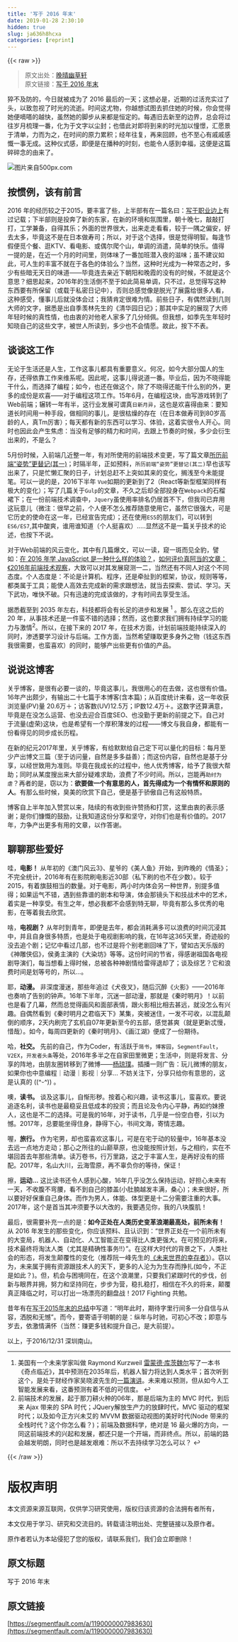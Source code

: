 ```yaml
---
title: '写于 2016 年末' 
date: 2019-01-28 2:30:10
hidden: true
slug: ja636h8hcxa
categories: [reprint]
---
```


{{< raw >}}

                    
<blockquote><p>原文出处：<a href="http://www.jeffjade.com" rel="nofollow noreferrer" target="_blank">晚晴幽草轩</a><br>原文链接：<a href="http://www.jeffjade.com/2016/12/31/117-written_at-the-end-of-2016/?sf" rel="nofollow noreferrer" target="_blank">写于 2016 年末</a></p></blockquote>
<p>猝不及防的，今日就被成为了 2016 最后的一天；这想必是，近期的过活充实过了头，以致忽视了时光的流逝。时间这尤物，你越想试图去抓住她的时候，你会觉得她便嘀嗒的越快，虽然她的脚步从来都是恒定的。每遇旧去新至的边界，总会将过往岁月梳理一番，化为于文字以尘封；也借此对即将到来的时光加以憧憬，汇愿景于清单，力而为之，在时间的原力累积；经年往复，再来回顾，也不至心有戚戚感慨一事无成。这种仪式感，即便是在播种的时刻，也能令人感到幸福，这便是这篇碎碎念的由来了。</p>
<p><span class="img-wrap"><img data-src="/img/remote/1460000007983633?w=1400&amp;h=933" src="https://static.alili.tech/img/remote/1460000007983633?w=1400&amp;h=933" alt="图片来自500px.com" title="图片来自500px.com" style="cursor: pointer; display: inline;"></span></p>
<h2 id="articleHeader0"><strong>按惯例，该有前言</strong></h2>
<p>2016 年的经历较之于2015，要丰富了些，上半部有在一篇名曰：<a href="http://www.jeffjade.com/2016/07/24/111-talk-about-work-arena/" rel="nofollow noreferrer" target="_blank">写于职业边上</a>有过记载；下半部则是投奔了新的东家，在新的环境和氛围里，朝十晚七，敲敲打打，工学兼备，自得其乐；外面的世界很大，出来走走看看，较于一隅之偏安，好去太多，毕竟这不是在日本做寿司；所以，对于这个选择，很是觉得明智。每逢节假便觅个餐、逛KTV、看电影、或偶尔爬个山，单调的消遣，简单的快乐。值得一提的是，在近一个月的时间里，则体味了一番加班潜入夜的滋味；虽不建议如此，可人生的丰富不就在于各色的体验么？当然，这种时光成为一种常态之时，多少有些暗无天日的味道——毕竟连去亲近下朝阳和晚霞的没有的时候，不就是这个意思？细思起来，2016年的生活倒不至于如此简易单调，只不过，总觉得写这种东西要有所保留（或载于私密日记中），否则总感觉像是脱光了展露给很多人看，这种感受，懂事儿后就没体会过；我猜肯定很难为情。前些日子，有偶然读到几则大师的文字，据悉是出自季羡林先生的《清华园日记》；那其中实足的展现了大师年轻时候的真性情，也由衷的对他老人家多了几分倾佩。但我想，如季先生年轻时知晓自己的这些文字，被世人所读到，多少也不会情愿。故此，按下不表。</p>
<h2 id="articleHeader1"><strong>谈谈这工作</strong></h2>
<p>无论于生活还是人生，工作这事儿都具有重要意义。何况，如今大部分国人的生存，还得依靠工作来维系呢。因此呢，这事儿得说道一番。毕业后，因为不晓得能干什么，而选择了编程；如今，也还在做这个，除了不晓得还能干什么别的外，更多的成份是欢喜——对于编程这项工作。15年6月，在编程这块，由写游戏转到了Web前端；辗转一年有半，这行业发展可谓真<code>日新月异</code>，这也是欢喜得由来：要知道长时间用一种手段，做相同的事儿，是很枯燥的存在（在日本做寿司到80岁高龄的人，真Tm厉害）；每天都有新的东西可以学习、体验，这着实很令人开心。同时也因此会产生焦虑：当没有足够的精力和时间，去跟上节奏的时候，多少会衍生出来的，不是么？</p>
<p>5月份时候，入前端几近整一年，有对所使用的前端技术变更，写了篇文章<a href="http://www.jeffjade.com/2016/05/14/106-front-end-learning-record/" rel="nofollow noreferrer" target="_blank">所历前端“姿势”更替记(其一)</a>；时隔半年，正如预料，<code>所历前端“姿势”更替记(其二)</code>早也该写出来了，只是忙懒汇聚的日子，计划总赶不上突如其来的变化，搁浅至今未能提笔。可以一说的是，2016下半年 <code>Vue</code>如期的更新到了2（React等新型框架同样有极大的变化）；写了几篇关于<code>Gulp</code>的文章，不久之后却全部投身在<code>Webpack</code>的石榴裙下；在一份前端技术调查中，<code>Jquery</code>虽使用率排名仍居首不下，但我司已弃用这玩意儿（微注：很早之前，个人便不怎么推荐随意使用它，虽然它很强大，可是它历史的使命在这一年，已经宣告完成）；还在使用<code>ES5</code>的朋友们，可以转到<code>ES6/ES7</code>,其中酸爽，谁用谁知道（个人挺喜欢）.....显然这不是一篇关乎技术的论述，也按下不说。</p>
<p>对于Web前端的风云变化，其中有几篇爆文，可以一读，窥一斑而见全豹，譬如：<a href="https://zhuanlan.zhihu.com/p/22782487" rel="nofollow noreferrer" target="_blank">在 2016 年学 JavaScript 是一种什么样的体验？</a>，<a href="https://www.zhihu.com/question/53625757" rel="nofollow noreferrer" target="_blank">如何评价真阿当的文章：《2016年前端技术观察</a>，大致可以对其发展窥测一二，当然还有不同人对这个不同态度。个人态度是：不论是计算机、程序，还是牵扯到的框架，协议，规则等等，都类属于工具；能使人高效去完成新的需求跟想法，就当去探索、尝试、学习。天下武功，唯快不破。只有迅速的完成该做的，才有时间去享受生活。</p>
<p>据悉截至到 2035 年左右，科技都将会有长足的进步和发展 <sup><a class="footnote-ref">1</a></sup> 。那么在这之后的 20 年，从事技术还是一件蛮不错的选择；然而，这也要求我们拥有持续学习的能力与激情<sup><a class="footnote-ref">2</a></sup>。所以，在接下来的 2017 年，在技术方面，计划前端技能持续深入的同时，渗透要学习设计与后端。工作方面，当然希望赚取更多身外之物（钱这东西我很需要，也蛮喜欢）的同时，能够产出些更有价值的产品。</p>
<h2 id="articleHeader2"><strong>说说这博客</strong></h2>
<p>关乎博客，是很有必要一谈的，毕竟这事儿，我很用心的在去做，这也很有价值。16年产出颇少，有输出二十七篇于本博客(含本篇)；从百度统计来看，这一年收获浏览量(PV)量 20.6万＋；访客数(UV)12.5万；IP数12.4万＋。这数字还算满意，毕竟是在没怎么运营、也没去迎合百度SEO、也没勤于更新的前提之下。自己对于流量(虚荣)这块，也是希望有一个厚积薄发的过程——博文与我自身，都能有一份看得见的同步成长历程。</p>
<p>在新的纪元2017年里，关乎博客，有给默默给自己定下可以量化的目标：每月至少产出博文三篇（至于访问量，自然是多多益善）；而这份内容，自然也是基于分享，以经世致用为准则。毕竟在我成长的过程中，他人优秀博客，给予了我很大帮助；同时从某度搜出来大部分疑难求助，浪费了不少时间。所以，岂能再<code>助纣为虐</code>？再者的是，窃以为：<strong>欲要做一个有意思的人，首先得成为一个有情怀和原则的人</strong>。有那么些时候，臭美的欣赏下自己，便是基于骄傲自己有这般特质。</p>
<p>博客自上半年加入赞赏以来，陆续的有收到些许赞扬和打赏，这里由衷的表示感谢；是你们慷慨的鼓励，让我知道这份分享和坚守，对你们也是有价值的。2017年，力争产出更多有用的文章，以作答谢。</p>
<h2 id="articleHeader3"><strong>聊聊那些爱好</strong></h2>
<p>哇，<strong>电影！</strong> 从年初的《澳门风云3》、星爷的《美人鱼》开始，到昨晚的《情圣》；不完全统计，2016年有在影院刷电影近30部（私下刷的也不在少数）。较于2015，有着旗鼓相当的数量。对于电影，两小时内体会另一种世界，别提多值得；如果运气不错，遇到些靠谱的剧本和导演，体会那镜头下和技战术中的艺术，着实是一种享受。有生之年，想必我都不会感到特无聊，毕竟有那么多优秀的电影，在等着我去欣赏。</p>
<p>啥，<strong>电视剧？</strong> 从年时到青年，即便是去年，都会消耗满多可以浪费的时间沉浸其中，并且自身很多特质，也是处于电视剧影响的我，在16年这365天里，奇迹般的没去追个剧；记忆中看过几部，也不过是将个别老剧回味了下，譬如古天乐版的《神雕侠侣》，侯勇主演的《大染坊》等等。这份时间的节省，得感谢祖国各电视剧导演们，每当想看上得时候，总被各种神剧情给雷得退却了；谈及综艺？它和浪费时间是划等号的，所以...。</p>
<p>耶，<strong>动漫。</strong> 非深度漫迷，那些年追过《犬夜叉》，随后沉醉《火影》——2016年也奏响了告别的钟声。16年下半年，沉迷一部动漫，那就是《秦时明月》！以前也是看了几幕，然而总觉得画风和面部表情，跟火影相比相去甚远，就没怎么有兴趣。自偶然看到《秦时明月之君临天下》某集，突被迷住，一发不可收，以混乱颠倒的顺序，2天内刷完了玄机自07年更新至今的五部，感觉甚爽（就是更新忒慢，惜哉）。如今，每周四更新的《秦时明月》、《画江湖》便成了一份期待。</p>
<p>哈，<strong>社交。</strong> 先前的自己，作为Coder，有活跃于<code>简书</code>，<code>博客园</code>，<code>SegmentFault</code>，<code>V2EX</code>，<code>开发者头条</code>等处，2016年多半之在自家田里微更；生活中，则是将发言、分享的阵地，由朋友圈转移到了微博——<a href="http://weibo.com/jeffjade" rel="nofollow noreferrer" target="_blank">杨琼璞</a>。插播一则广告：玩儿微博的朋友，如果你也中意编程｜动漫｜影视｜分享... 不妨关注下，分享只给你有意思的，这是认真的 ((^-^)) 。</p>
<p>噢，<strong>读书。</strong> 谈及这事儿，自惭形秽。按着心和兴趣，读书这事儿，蛮喜欢。要说追逐名利，读书也是最稳妥且低成本的投资；而且论及令内心平静，再如约妹撩人，这也是不二的选择。可是我的16年，对于读书，几乎是一份空白卷，引以为憾。2017年，总要能坐得住身，静得下心，书间文海，寄情志趣。</p>
<p>喔，<strong>旅行。</strong> 作为宅男，却也蛮喜欢这事儿，可是在宅于动的较量中，16年基本没去远一点地方走动；那心之所往的山巅草原，也没能按照计划，与之相约，实在不堪回首去年那些清单。读万卷书，行万里路，这之于丰富人生，是再好没有的搭配。2017年，名山大川，云海雪原，再不辜负你的等待，保证！</p>
<p>擦，<strong>运动...</strong> 这比读书还令人感到心酸，16年几乎没怎么保持运动，好担心未来有一天，不收腹不弯腰，看不到自己的膝盖(小肚腩越发丰满，桑心)；未来很好，所以要好好保重自己身体。而作为男人，体能、体型更是十二分需要注重的大事。2017年，这个是首当其冲须要予以大改的，我要遇见你，我的八块腹肌！</p>
<p>最后，很需要补充一点的是：<strong>如今正处在人类历史变革浪潮最高处，前所未有！</strong> 从 2016 年发生的那些变化，你应该预料、且认识到：“世界正处在一个前所未有的大变局，机器人、自动化、人工智能正在变得比人类更强大。在可预见的将来，技术最终将淘汰人类（尤其是精确性事务!!）”。在这样大时代的背景之下，人类社会的形态，将发生颠覆性的变化（推荐阮一峰先生的<a href="https://ruanyf.github.io/survivor/" rel="nofollow noreferrer" target="_blank">《未来世界的幸存者》</a>）。窃以为，未来属于拥有资源跟技术人的天下，更多的人沦为为生存而挣扎(如今，不正是如此？)。但，机会与困境同在，在这个浪潮里，只要我们紧跟时代的步伐，创新与眼界并拥，努力和坚持同在，步步为营，稳扎稳打，相信在不久的将来，颠覆真正降临之时，可以打出一场漂亮的翻盘战！2017 Fighting 共勉。</p>
<p>昔年有在<a href="http://www.jeffjade.com/2015/12/26/2015-12-26-sum_up-in-the-end-of-year/" rel="nofollow noreferrer" target="_blank">写于2015年末的总结</a>中写道：“明年此时，期待字里行间多一分自信与从容，洒脱和无憾”。而今，要寄语于明朝的是：纵年与时驰，可初心不改；即意与岁去，依激情满怀（当然：赚更多钱和提升自己，是大前提）。</p>
<p>以上，于2016/12/31 深圳南山。</p>
<hr>
<ol>
<li> 美国有一个未来学家叫做 Raymond Kurzweil <a href="https://zh.wikipedia.org/wiki/%E9%9B%B7%E8%92%99%E5%BE%B7%C2%B7%E5%BA%93%E8%8C%A8%E9%AD%8F%E5%B0%94" rel="nofollow noreferrer" target="_blank">雷蒙德·库茨魏尔</a>写了一本书《奇点临近》，其中预测在2035年后，机器人智力将达到人类水平；首次听到这个，是处于财经作家吴晓波先生的<a href="http://dy.163.com/wemedia/article/detail/C4NE25IN0518A225.html" rel="nofollow noreferrer" target="_blank">一篇演讲</a>。未来难以预测，但从如今人工智能发展来看，这番预测有着不低的可信度。 <a class="footnote-backref">↩</a>
</li>
<li> 前端技术的发展，起于那刀耕火种的06年，那是后端为主的 MVC 时代，到后来 Ajax 带来的 SPA 时代；JQuery解放生产力的放肆时代，MVC 驱动的框架时代；以及如今正方兴未艾的 MVVM 数据驱动视图的美好时代(Node 带来的全栈时代？这个你怎么看？)；前端及数据科学，绝对是 16 最火爆的方向，一同这前端技术的兴起和发展，都还只是一个开端，而非终点。所以，前端的路会越发明朗，同时也是越发艰难：所以不去持续学习怎么可以？ <a class="footnote-backref">↩</a>
</li>
</ol>

                
{{< /raw >}}

# 版权声明
本文资源来源互联网，仅供学习研究使用，版权归该资源的合法拥有者所有，

本文仅用于学习、研究和交流目的。转载请注明出处、完整链接以及原作者。

原作者若认为本站侵犯了您的版权，请联系我们，我们会立即删除！

## 原文标题
写于 2016 年末

## 原文链接
[https://segmentfault.com/a/1190000007983630](https://segmentfault.com/a/1190000007983630)


